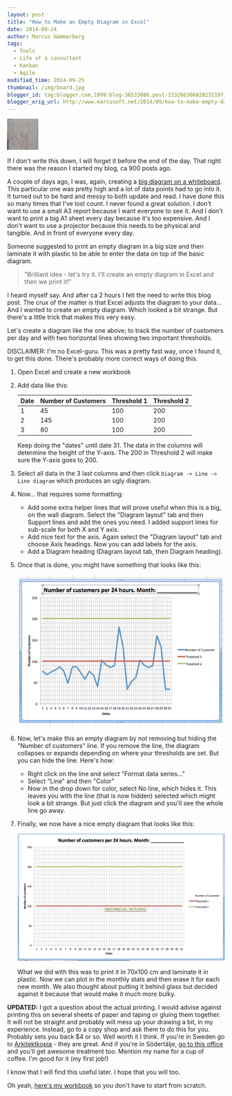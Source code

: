 ```yaml
---
layout: post
title: "How to Make an Empty Diagram in Excel"
date: 2014-09-24
author: Marcus Hammarberg
tags:
  - Tools
  - Life of a consultant
  - Kanban
  - Agile
modified_time: 2014-09-25
thumbnail: /img/board.jpg
blogger_id: tag:blogger.com,1999:blog-36533086.post-2332663668202321971
blogger_orig_url: http://www.marcusoft.net/2014/09/how-to-make-empty-diagram-in-excel.html
---
```


![Empty Diagram](/img/board.jpg)

If I don't write this down, I will forget it before the end of the day. That right there was the reason I started my blog, ca 900 posts ago.

A couple of days ago, I was, again, creating a [big diagram on a whiteboard](http://www.marcusoft.net/2014/09/ifyoubuildit.html). This particular one was pretty high and a lot of data points had to go into it. It turned out to be hard and messy to both update and read. I have done this so many times that I've lost count. I never found a great solution. I don't want to use a small A3 report because I want everyone to see it. And I don't want to print a big A1 sheet every day because it's too expensive. And I don't want to use a projector because this needs to be physical and tangible. And in front of everyone every day.

Someone suggested to print an empty diagram in a big size and then laminate it with plastic to be able to enter the data on top of the basic diagram.

>"Brilliant idea - let's try it. I'll create an empty diagram in Excel and then we print it!"

I heard myself say. And after ca 2 hours I felt the need to write this blog post. The crux of the matter is that Excel adjusts the diagram to your data... And I wanted to create an empty diagram. Which looked a bit strange. But there's a little trick that makes this very easy.

Let's create a diagram like the one above; to track the number of customers per day and with two horizontal lines showing two important thresholds.

DISCLAIMER: I'm no Excel-guru. This was a pretty fast way, once I found it, to get this done. There's probably more correct ways of doing this.

1. Open Excel and create a new workbook
2. Add data like this:

   | Date | Number of Customers | Threshold 1 | Threshold 2 |
   |------|---------------------|-------------|-------------|
   | 1    | 45                  | 100         | 200         |
   | 2    | 145                 | 100         | 200         |
   | 3    | 80                  | 100         | 200         |
   
   Keep doing the "dates" until date 31. The data in the columns will determine the height of the Y-axis. The 200 in Threshold 2 will make sure the Y-axis goes to 200.
   
3. Select all data in the 3 last columns and then click `Diagram -> Line -> Line diagram` which produces an ugly diagram.
4. Now... that requires some formatting:

   - Add some extra helper lines that will prove useful when this is a big, on the wall diagram. Select the "Diagram layout" tab and then Support lines and add the ones you need. I added support lines for sub-scale for both X and Y axis.
   - Add nice text for the axis. Again select the "Diagram layout" tab and choose Axis headings. Now you can add labels for the axis.
   - Add a Diagram heading (Diagram layout tab, then Diagram heading).
   
5. Once that is done, you might have something that looks like this:

   ![Formatted Diagram](/img/pasien_chart_2.png)

6. Now, let's make this an empty diagram by not removing but hiding the "Number of customers" line. If you remove the line, the diagram collapses or expands depending on where your thresholds are set. But you can hide the line. Here's how:

   - Right click on the line and select "Format data series..."
   - Select "Line" and then "Color"
   - Now in the drop down for color, select No line, which hides it. This leaves you with the line (that is now hidden) selected which might look a bit strange. But just click the diagram and you'll see the whole line go away.

7. Finally, we now have a nice empty diagram that looks like this:

   ![Empty Diagram](/img/empty_chart_1.png)

   What we did with this was to print it in 70x100 cm and laminate it in plastic. Now we can plot in the monthly stats and then erase it for each new month. We also thought about putting it behind glass but decided against it because that would make it much more bulky.

**UPDATED:**
I got a question about the actual printing. I would advise against printing this on several sheets of paper and taping or gluing them together. It will not be straight and probably will mess up your drawing a bit, in my experience. Instead, go to a copy shop and ask them to do this for you. Probably sets you back $4 or so. Well worth it I think. If you're in Sweden go to [Arkitektkopia](http://www.arkitektkopia.se/) - they are great. And if you're in Södertälje, [go to this office](http://www.arkitektkopia.se/kontor/tryckeri-sodertalje/) and you'll get awesome treatment too. Mention my name for a cup of coffee. I'm good for it (my first job!)

I know that I will find this useful later. I hope that you will too.

Oh yeah, [here's my workbook](https://dl.dropboxusercontent.com/u/2408484/emptydiagram.xlsx) so you don't have to start from scratch.

